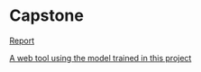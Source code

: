 # Capstone
 [Report](https://github.com/wweschen/Capstone/blob/master/Capstone%20Project%20Report%20-%20for%20ML_AI%20training%20track%20at%20SpringBoard.pdf)
 
[A web tool using the model trained in this project](https://github.com/wweschen/coqa-client)
